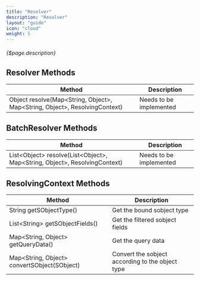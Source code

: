 ```yaml
---
title: "Resolver"
description: "Resolver"
layout: "guide"
icon: "cloud"
weight: 5
---
```


###### {$page.description}

<article id="1">

## Resolver Methods

| Method | Description |
| ------ | ----------- |
| Object resolve(Map&lt;String, Object&gt;, Map&lt;String, Object&gt;, ResolvingContext) | Needs to be implemented |

</article>

<article id="2">

## BatchResolver Methods

| Method | Description |
| ------ | ----------- |
| List&lt;Object&gt; resolve(List&lt;Object&gt;, Map&lt;String, Object&gt;, ResolvingContext) | Needs to be implemented |

</article>

<article id="3">

## ResolvingContext Methods

| Method | Description |
| ------ | ----------- |
| String getSObjectType() | Get the bound sobject type |
| List&lt;String&gt; getSObjectFields() | Get the filtered sobject fields |
| Map&lt;String, Object&gt; getQueryData() | Get the query data |
| Map&lt;String, Object&gt; convertSObject(SObject) | Convert the sobject according to the object type |

</article>
